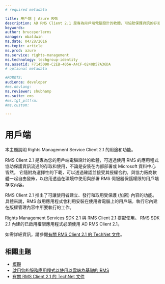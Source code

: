 ```yaml
---
# required metadata

title: 用戶端 | Azure RMS
description: AD RMS Client 2.1 是專為用戶端電腦設計的軟體，可協助保護資訊的存取和使用
keywords:
author: bruceperlerms
manager: mbaldwin
ms.date: 04/28/2016
ms.topic: article
ms.prod: azure
ms.service: rights-management
ms.technology: techgroup-identity
ms.assetid: F7145090-C2EB-405A-A4CF-0240D57A36DA
# optional metadata

#ROBOTS:
audience: developer
#ms.devlang:
ms.reviewer: shubhamp
ms.suite: ems
#ms.tgt_pltfrm:
#ms.custom:

---
```


# 用戶端

本主題說明 Rights Management Service Client 2.1 的用途和功能。

RMS Client 2.1 是專為您的用戶端電腦設計的軟體，可透過使用 RMS 的應用程式協助保護資訊流通的存取和使用，不論是安裝在內部部署或 Microsoft 資料中心皆然。 它隨附為選擇性的下載，可以透過確認並接受其授權合約，與協力廠商軟體一起自由發佈，以啟用透過在環境中使用與部署 RMS 伺服器保護權限的用戶端存取內容。

RMS Client 2.1 推出了可讓使用者建立、發行和取用受保護 (加密) 內容的功能。 具體來說，RMS 啟用應用程式會利用安裝在使用者電腦上的用戶端，執行它內建在版權管理內容中所要執行的工作。

Rights Management Services SDK 2.1 與 RMS Client 2.1 搭配使用。 RMS SDK 2.1 內建的已啟用權限應用程式必須使用 AD RMS Client 2.1。

如需詳細資訊，請參閱[有關 RMS Client 2.1 的 TechNet 文件](https://TechNet.Microsoft.Com/en-us/library/jj159267(WS.10).aspx)。

## 相關主題

* [概觀](ad-rms-overview.md)
* [啟用您的服務應用程式以使用以雲端為基礎的 RMS](how-to-use-file-api-with-aadrm-cloud.md)
* [有關 RMS Client 2.1 的 TechNet 文件](https://TechNet.Microsoft.Com/en-us/library/jj159267(WS.10).aspx)
 

 


<!--HONumber=Jun16_HO2-->



